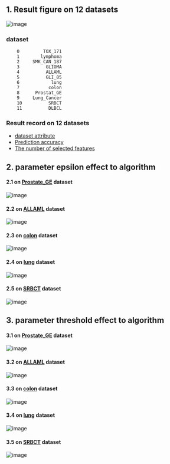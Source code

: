 ## 1. Result figure on 12 datasets
![image](https://github.com/zhonghuawu/design/raw/master/datas/gene/all_result/all.png)

### dataset
        0         TOX_171
        1        lymphoma
        2     SMK_CAN_187
        3          GLIOMA
        4          ALLAML
        5          GLI_85
        6            lung
        7           colon
        8      Prostat_GE
        9     Lung_Cancer
        10          SRBCT
        11          DLBCL

### Result record on 12 datasets
* [dataset attribute](https://github.com/zhonghuawu/design/blob/master/datas/gene/all_result/all_attribute.csv) <br>
* [Prediction accuracy](https://github.com/zhonghuawu/design/blob/master/datas/gene/all_result/all_cls.csv) <br>
* [The number of selected features](https://github.com/zhonghuawu/design/blob/master/datas/gene/all_result/all_nfs.csv)

## 2. parameter epsilon effect to algorithm
#### 2.1 on [Prostate\_GE](https://github.com/zhonghuawu/design/blob/master/datas/gene/all_result/epsilon/opt_epsilon_on_Prostate_GE.csv) dataset
![image](https://github.com/zhonghuawu/design/raw/master/datas/gene/all_result/epsilon/opt_epsilon_on_Prostate_GE.png)

#### 2.2 on [ALLAML](https://github.com/zhonghuawu/design/blob/master/datas/gene/all_result/epsilon/opt_epsilon_on_ALLAML.csv) dataset
![image](https://github.com/zhonghuawu/design/raw/master/datas/gene/all_result/epsilon/opt_epsilon_on_ALLAML.png)

#### 2.3 on [colon](https://github.com/zhonghuawu/design/blob/master/datas/gene/all_result/epsilon/opt_epsilon_on_colon.csv) dataset
![image](https://github.com/zhonghuawu/design/raw/master/datas/gene/all_result/epsilon/opt_epsilon_on_colon.png)

#### 2.4 on [lung](https://github.com/zhonghuawu/design/blob/master/datas/gene/all_result/epsilon/opt_epsilon_on_lung.csv) dataset
![image](https://github.com/zhonghuawu/design/raw/master/datas/gene/all_result/epsilon/opt_epsilon_on_lung.png)

#### 2.5 on [SRBCT](https://github.com/zhonghuawu/design/blob/master/datas/gene/all_result/epsilon/opt_epsilon_on_SRBCT.csv) dataset
![image](https://github.com/zhonghuawu/design/raw/master/datas/gene/all_result/epsilon/opt_epsilon_on_SRBCT.png)

## 3. parameter threshold effect to algorithm
#### 3.1 on [Prostate\_GE](https://github.com/zhonghuawu/design/blob/master/datas/gene/all_result/threshold/opt_threshold_on_Prostate_GE.csv) dataset
![image](https://github.com/zhonghuawu/design/raw/master/datas/gene/all_result/threshold/opt_threshold_on_Prostate_GE.png)

#### 3.2 on [ALLAML](https://github.com/zhonghuawu/design/blob/master/datas/gene/all_result/threshold/opt_threshold_on_ALLAML.csv) dataset
![image](https://github.com/zhonghuawu/design/raw/master/datas/gene/all_result/threshold/opt_threshold_on_ALLAML.png)

#### 3.3 on [colon](https://github.com/zhonghuawu/design/blob/master/datas/gene/all_result/threshold/opt_threshold_on_colon.csv) dataset
![image](https://github.com/zhonghuawu/design/raw/master/datas/gene/all_result/threshold/opt_threshold_on_colon.png)

#### 3.4 on [lung](https://github.com/zhonghuawu/design/blob/master/datas/gene/all_result/threshold/opt_threshold_on_lung.csv) dataset
![image](https://github.com/zhonghuawu/design/raw/master/datas/gene/all_result/threshold/opt_threshold_on_lung.png)

#### 3.5 on [SRBCT](https://github.com/zhonghuawu/design/blob/master/datas/gene/all_result/threshold/opt_threshold_on_SRBCT.csv) dataset
![image](https://github.com/zhonghuawu/design/raw/master/datas/gene/all_result/threshold/opt_threshold_on_SRBCT.png)

